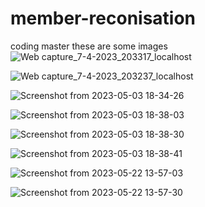 # member-reconisation
coding master
these are some images
![Web capture_7-4-2023_203317_localhost](https://user-images.githubusercontent.com/86850698/230666773-00d0321b-85b6-456e-b899-29abd92766df.jpeg)

![Web capture_7-4-2023_203237_localhost](https://user-images.githubusercontent.com/86850698/230666790-e079a9e2-b2c4-47ff-8066-e344e8d41b60.jpeg)

![Screenshot from 2023-05-03 18-34-26](https://user-images.githubusercontent.com/86850698/235998649-bf794d30-356a-4bf5-b54e-d5a71600644f.png)

![Screenshot from 2023-05-03 18-38-03](https://user-images.githubusercontent.com/86850698/235999908-b54052ae-7db6-48ac-a1d5-f084c4fcbc5b.png)

![Screenshot from 2023-05-03 18-38-30](https://user-images.githubusercontent.com/86850698/235999918-a16e3f82-0e91-480f-b902-8890560abea3.png)

![Screenshot from 2023-05-03 18-38-41](https://user-images.githubusercontent.com/86850698/235999925-e3d963e4-10ed-44da-9642-82215a27436b.png)

![Screenshot from 2023-05-22 13-57-03](https://github.com/raidMl/member-reconisation/assets/86850698/f90173f3-a8f4-427b-b339-ceed47b7626e)

![Screenshot from 2023-05-22 13-57-30](https://github.com/raidMl/member-reconisation/assets/86850698/b6cfeda9-8557-4d98-baff-6c82698ca2cf)
